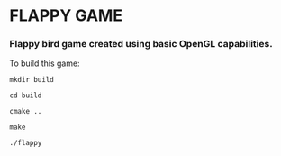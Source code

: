 # FLAPPY GAME

### Flappy bird game created using basic OpenGL capabilities.

To build this game:

```
mkdir build
```

```
cd build
```

```
cmake ..
```

```
make
```

```
./flappy
```